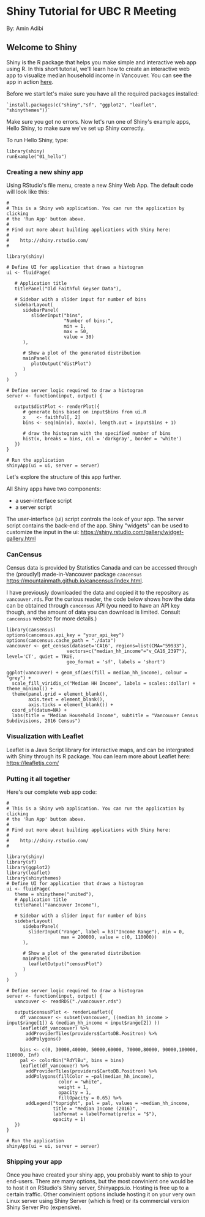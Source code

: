 
# Shiny Tutorial for UBC R Meeting
By: Amin Adibi



## Welcome to Shiny

Shiny is the R package that helps you make simple and interactive web app using R. In this short tutorial, we'll learn how to create an interactive web app to visualize median household income in Vancouver. You can see the app in action [here](https://shefa.shinyapps.io/vancity-income/).

Before we start let's make sure you have all the required packages installed:

```
`install.packages(c("shiny","sf", "ggplot2", "leaflet", "shinythemes"))`

```
Make sure you got no errors. Now let's run one of Shiny's example apps, Hello Shiny, to make sure we've set up Shiny correctly. 

To run Hello Shiny, type:
```
library(shiny)
runExample("01_hello")
```

### Creating a new shiny app

Using RStudio's file menu, create a new Shiny Web App. The default code will look like this:

```
#
# This is a Shiny web application. You can run the application by clicking
# the 'Run App' button above.
#
# Find out more about building applications with Shiny here:
#
#    http://shiny.rstudio.com/
#

library(shiny)

# Define UI for application that draws a histogram
ui <- fluidPage(
   
   # Application title
   titlePanel("Old Faithful Geyser Data"),
   
   # Sidebar with a slider input for number of bins 
   sidebarLayout(
      sidebarPanel(
         sliderInput("bins",
                     "Number of bins:",
                     min = 1,
                     max = 50,
                     value = 30)
      ),
      
      # Show a plot of the generated distribution
      mainPanel(
         plotOutput("distPlot")
      )
   )
)

# Define server logic required to draw a histogram
server <- function(input, output) {
   
   output$distPlot <- renderPlot({
      # generate bins based on input$bins from ui.R
      x    <- faithful[, 2] 
      bins <- seq(min(x), max(x), length.out = input$bins + 1)
      
      # draw the histogram with the specified number of bins
      hist(x, breaks = bins, col = 'darkgray', border = 'white')
   })
}

# Run the application 
shinyApp(ui = ui, server = server)
```
Let's explore the structure of this app further. 

All Shiny apps have two components:

* a user-interface script  
* a server script  

The user-interface (ui) script controls the look of your app. The server script contains the back-end of the app. 
Shiny "widgets" can be used to customize the input in the ui: https://shiny.rstudio.com/gallery/widget-gallery.html

### CanCensus

Census data is provided by Statistics Canada and can be accessed through the (proudly!) made-in-Vancouver package `cancensus` https://mountainmath.github.io/cancensus/index.html. 

I have previously downloaded the data and copied it to the repository as `vancouver.rds`. For the curious reader, the code below shows how the data can be obtained through `cancensus` API (you need to have an API key though, and the amount of data you can download is limited. Consult `cancensus` website for more details.)

```
library(cansensus)
options(cancensus.api_key = "your_api_key")
options(cancensus.cache_path = "./data")
vancouver <- get_census(dataset='CA16', regions=list(CMA="59933"),
                      vectors=c("median_hh_income"="v_CA16_2397"), level='CT', quiet = TRUE, 
                      geo_format = 'sf', labels = 'short')

ggplot(vancouver) + geom_sf(aes(fill = median_hh_income), colour = "grey") +
  scale_fill_viridis_c("Median HH Income", labels = scales::dollar) + theme_minimal() +
  theme(panel.grid = element_blank(),
        axis.text = element_blank(),
        axis.ticks = element_blank()) + 
  coord_sf(datum=NA) +
  labs(title = "Median Household Income", subtitle = "Vancouver Census Subdivisions, 2016 Census")
```

### Visualization with Leaflet

Leaflet is a Java Script library for interactive maps, and can be intergrated with Shiny through its R package. You can learn more about Leaflet here: https://leafletjs.com/


### Putting it all together

Here's our complete web app code:
```
#
# This is a Shiny web application. You can run the application by clicking
# the 'Run App' button above.
#
# Find out more about building applications with Shiny here:
#
#    http://shiny.rstudio.com/
#

library(shiny)
library(sf)
library(ggplot2)
library(leaflet)
library(shinythemes)
# Define UI for application that draws a histogram
ui <- fluidPage(
   theme = shinytheme("united"),
   # Application title
   titlePanel("Vancouver Income"),
   
   # Sidebar with a slider input for number of bins 
   sidebarLayout(
      sidebarPanel(
        sliderInput("range", label = h3("Income Range"), min = 0, 
                    max = 200000, value = c(0, 110000))
      ),
      
      # Show a plot of the generated distribution
      mainPanel(
        leafletOutput("censusPlot")
      )
   )
)

# Define server logic required to draw a histogram
server <- function(input, output) {
   vancouver <- readRDS("./vancouver.rds")
   
   output$censusPlot <- renderLeaflet({
     df_vancouver <- subset(vancouver, ((median_hh_income > input$range[1]) & (median_hh_income < input$range[2]) ))
     leaflet(df_vancouver) %>% 
       addProviderTiles(providers$CartoDB.Positron) %>%
       addPolygons()
     
     bins <- c(0, 30000,40000, 50000,60000, 70000,80000, 90000,100000, 110000, Inf)
     pal <- colorBin("RdYlBu", bins = bins)
     leaflet(df_vancouver) %>% 
       addProviderTiles(providers$CartoDB.Positron) %>%
       addPolygons(fillColor = ~pal(median_hh_income),
                   color = "white",
                   weight = 1,
                   opacity = 1,
                   fillOpacity = 0.65) %>% 
       addLegend("topright", pal = pal, values = ~median_hh_income,
                 title = "Median Income (2016)",
                 labFormat = labelFormat(prefix = "$"),
                 opacity = 1)
   })
}

# Run the application 
shinyApp(ui = ui, server = server)
```

### Shipping your app

Once you have created your shiny app, you probably want to ship to your end-users. There are many options, but the most convinient one would be to host it on RStudio's Shiny server, Shinyapps.io. Hosting is free up to a certain traffic. Other convinient options include hosting it on your very own Linux server using Shiny Server (which is free) or its commercial version Shiny Server Pro (expensive). 

